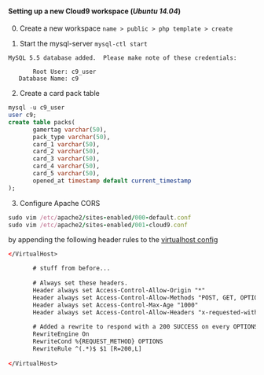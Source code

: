 #### Setting up a new Cloud9 workspace (*Ubuntu 14.04*)

0. Create a new workspace `name > public > php template > create`

1. Start the mysql-server `mysql-ctl start`
```
MySQL 5.5 database added.  Please make note of these credentials:

       Root User: c9_user
   Database Name: c9
```
2. Create a card pack table
```sql
mysql -u c9_user
user c9;
create table packs(
       gamertag varchar(50),
       pack_type varchar(50),
       card_1 varchar(50),
       card_2 varchar(50),
       card_3 varchar(50),
       card_4 varchar(50),
       card_5 varchar(50),
       opened_at timestamp default current_timestamp
);
```
3. Configure Apache CORS
```ruby
sudo vim /etc/apache2/sites-enabled/000-default.conf
sudo vim /etc/apache2/sites-enabled/001-cloud9.conf
```
by appending the following header rules to the [virtualhost config](https://benjaminhorn.io/code/setting-cors-cross-origin-resource-sharing-on-apache-with-correct-response-headers-allowing-everything-through/)
```xml
</VirtualHost>

       # stuff from before...
       
       # Always set these headers.
       Header always set Access-Control-Allow-Origin "*"
       Header always set Access-Control-Allow-Methods "POST, GET, OPTIONS, DELETE, PUT"
       Header always set Access-Control-Max-Age "1000"
       Header always set Access-Control-Allow-Headers "x-requested-with, Content-Type, origin, authorization, accept, client-security-token"
       
       # Added a rewrite to respond with a 200 SUCCESS on every OPTIONS request.
       RewriteEngine On
       RewriteCond %{REQUEST_METHOD} OPTIONS
       RewriteRule ^(.*)$ $1 [R=200,L]
       
</VirtualHost>
```
